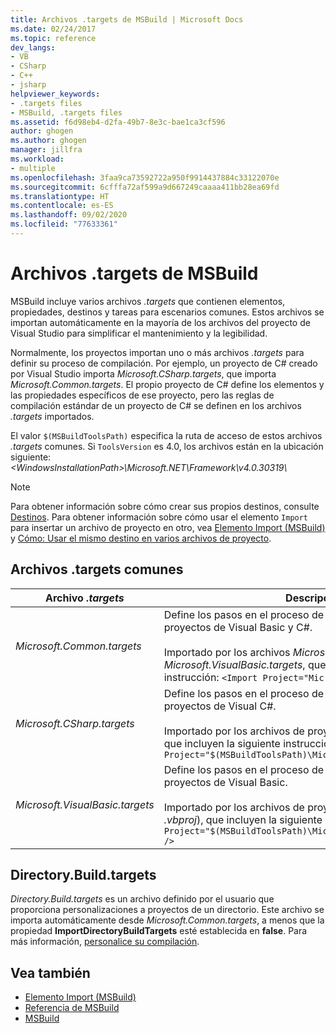 ```yaml
---
title: Archivos .targets de MSBuild | Microsoft Docs
ms.date: 02/24/2017
ms.topic: reference
dev_langs:
- VB
- CSharp
- C++
- jsharp
helpviewer_keywords:
- .targets files
- MSBuild, .targets files
ms.assetid: f6d98eb4-d2fa-49b7-8e3c-bae1ca3cf596
author: ghogen
ms.author: ghogen
manager: jillfra
ms.workload:
- multiple
ms.openlocfilehash: 3faa9ca73592722a950f9914437884c33122070e
ms.sourcegitcommit: 6cfffa72af599a9d667249caaaa411bb28ea69fd
ms.translationtype: HT
ms.contentlocale: es-ES
ms.lasthandoff: 09/02/2020
ms.locfileid: "77633361"
---
```

# <a name="msbuild-targets-files"></a>Archivos .targets de MSBuild

MSBuild incluye varios archivos *.targets* que contienen elementos, propiedades, destinos y tareas para escenarios comunes. Estos archivos se importan automáticamente en la mayoría de los archivos del proyecto de Visual Studio para simplificar el mantenimiento y la legibilidad.

 Normalmente, los proyectos importan uno o más archivos *.targets* para definir su proceso de compilación. Por ejemplo, un proyecto de C# creado por Visual Studio importa *Microsoft.CSharp.targets*, que importa *Microsoft.Common.targets*. El propio proyecto de C# define los elementos y las propiedades específicos de ese proyecto, pero las reglas de compilación estándar de un proyecto de C# se definen en los archivos *.targets* importados.

 El valor `$(MSBuildToolsPath)` especifica la ruta de acceso de estos archivos *.targets* comunes. Si `ToolsVersion` es 4.0, los archivos están en la ubicación siguiente: *\<WindowsInstallationPath>\Microsoft.NET\Framework\v4.0.30319\\*

> [!NOTE]
> Para obtener información sobre cómo crear sus propios destinos, consulte [Destinos](../msbuild/msbuild-targets.md). Para obtener información sobre cómo usar el elemento `Import` para insertar un archivo de proyecto en otro, vea [Elemento Import (MSBuild)](../msbuild/import-element-msbuild.md) y [Cómo: Usar el mismo destino en varios archivos de proyecto](../msbuild/how-to-use-the-same-target-in-multiple-project-files.md).

## <a name="common-targets-files"></a>Archivos .targets comunes

| Archivo *.targets* | Descripción |
|---------------------------------| - |
| *Microsoft.Common.targets* | Define los pasos en el proceso de compilación estándar para proyectos de Visual Basic y C#.<br /><br /> Importado por los archivos *Microsoft.CSharp.targets* y *Microsoft.VisualBasic.targets*, que incluyen la siguiente instrucción: `<Import Project="Microsoft.Common.targets" />` |
| *Microsoft.CSharp.targets* | Define los pasos en el proceso de compilación estándar para proyectos de Visual C#.<br /><br /> Importado por los archivos de proyecto de Visual C# ( *.csproj*), que incluyen la siguiente instrucción: `<Import Project="$(MSBuildToolsPath)\Microsoft.CSharp.targets" />` |
| *Microsoft.VisualBasic.targets* | Define los pasos en el proceso de compilación estándar para proyectos de Visual Basic.<br /><br /> Importado por los archivos de proyecto de Visual Basic ( *.vbproj*), que incluyen la siguiente instrucción: `<Import Project="$(MSBuildToolsPath)\Microsoft.VisualBasic.targets" />` |

## <a name="directorybuildtargets"></a>Directory.Build.targets

*Directory.Build.targets* es un archivo definido por el usuario que proporciona personalizaciones a proyectos de un directorio. Este archivo se importa automáticamente desde *Microsoft.Common.targets*, a menos que la propiedad **ImportDirectoryBuildTargets** esté establecida en **false**. Para más información, [personalice su compilación](customize-your-build.md).

## <a name="see-also"></a>Vea también

- [Elemento Import (MSBuild)](../msbuild/import-element-msbuild.md)
- [Referencia de MSBuild](../msbuild/msbuild-reference.md)
- [MSBuild](../msbuild/msbuild.md)
